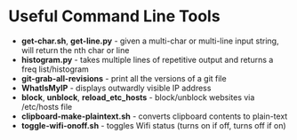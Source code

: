 # Useful Command Line Tools

* **get-char.sh**, **get-line.py** - given a multi-char or multi-line input string, will return the nth char or line
* **histogram.py** - takes multiple lines of repetitive output and returns a freq list/histogram
* **git-grab-all-revisions** - print all the versions of a git file
* **WhatIsMyIP** - displays outwardly visible IP address
* **block**, **unblock**, **reload_etc_hosts** - block/unblock websites via /etc/hosts file
* **clipboard-make-plaintext.sh** - converts clipboard contents to plain-text
* **toggle-wifi-onoff.sh** - toggles Wifi status (turns on if off, turns off if on)
